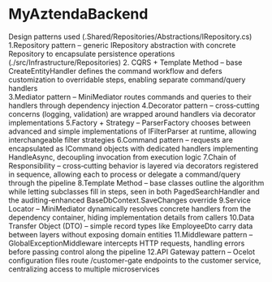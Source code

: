 # MyAztendaBackend
Design patterns used (.Shared/Repositories/Abstractions/IRepository.cs)
1.Repository pattern – generic IRepository<T> abstraction with concrete Repository<T> to encapsulate persistence operations (./src/Infrastructure/Repositories)
2. CQRS + Template Method – base CreateEntityHandler defines the command workflow and defers customization to overridable steps, enabling separate command/query handlers   
3.Mediator pattern – MiniMediator routes commands and queries to their handlers through dependency injection
4.Decorator pattern – cross‑cutting concerns (logging, validation) are wrapped around handlers via decorator implementations
5.Factory + Strategy – ParserFactory chooses between advanced and simple implementations of IFilterParser<TEntity> at runtime, allowing interchangeable filter strategies
6.Command pattern – requests are encapsulated as ICommand objects with dedicated handlers implementing HandleAsync, decoupling invocation from execution logic
7.Chain of Responsibility – cross‑cutting behavior is layered via decorators registered in sequence, allowing each to process or delegate a command/query through the pipeline
8.Template Method – base classes outline the algorithm while letting subclasses fill in steps, seen in both PagedSearchHandler and the auditing-enhanced BaseDbContext.SaveChanges override
9.Service Locator – MiniMediator dynamically resolves concrete handlers from the dependency container, hiding implementation details from callers
10.Data Transfer Object (DTO) – simple record types like EmployeeDto carry data between layers without exposing domain entities
11.Middleware pattern – GlobalExceptionMiddleware intercepts HTTP requests, handling errors before passing control along the pipeline
12.API Gateway pattern – Ocelot configuration files route /customer-gate endpoints to the customer service, centralizing access to multiple microservices
